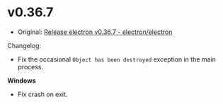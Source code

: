 # v0.36.7

* Original: [Release electron v0.36.7 - electron/electron](https://github.com/electron/electron/releases/tag/v0.36.7)

Changelog:

* Fix the occasional `Object has been destroyed` exception in the main process.

**Windows**

* Fix crash on exit.
